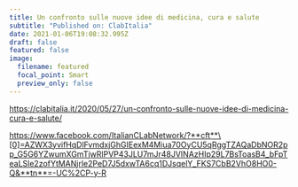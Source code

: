 ```yaml
---
title: Un confronto sulle nuove idee di medicina, cura e salute
subtitle: "Published on: ClabItalia"
date: 2021-01-06T19:08:32.995Z
draft: false
featured: false
image:
  filename: featured
  focal_point: Smart
  preview_only: false
---
```

https://clabitalia.it/2020/05/27/un-confronto-sulle-nuove-idee-di-medicina-cura-e-salute/



https://www.facebook.com/ItalianCLabNetwork/?**cft**\[0]=AZWX3yvifHqDlFvmdxjGhGIEexM4Miua70OyCU5qRggTZAQaDbNOR2pp_G5G6YZwumXGmTjwRlPVP43JLU7mJr48JVINAzHIp29L7BsToasB4_bFpTeaLSle2zofYtMANjrle2PeD7J5dxwTA6cq1DJsqelY_FKS7CbB2VhO8HO0-Q&**tn**=-UC%2CP-y-R